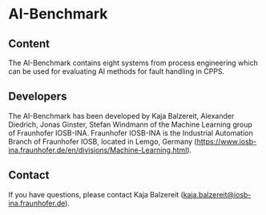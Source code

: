 # AI-Benchmark

## Content

The AI-Benchmark contains eight systems from process engineering which can be used for evaluating AI methods for fault handling in CPPS.

## Developers

The AI-Benchmark has been developed by Kaja Balzereit, Alexander Diedrich, Jonas Ginster, Stefan Windmann of the Machine Learning group of Fraunhofer IOSB-INA. Fraunhofer IOSB-INA is the Industrial Automation Branch of Fraunhofer IOSB, located in Lemgo, Germany (https://www.iosb-ina.fraunhofer.de/en/divisions/Machine-Learning.html).

## Contact

If you have questions, please contact Kaja Balzereit (kaja.balzereit@iosb-ina.fraunhofer.de).
